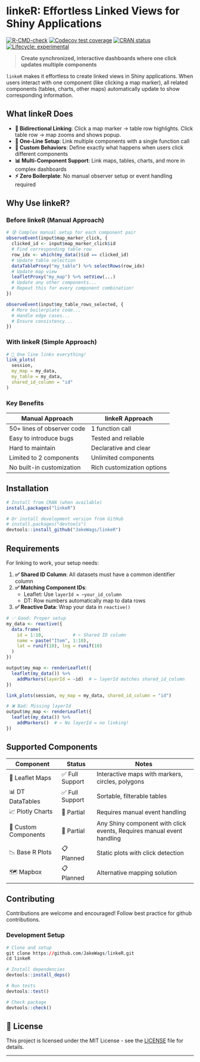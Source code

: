 
<!-- README.md is generated from README.Rmd. Please edit that file -->

# linkeR: Effortless Linked Views for Shiny Applications

<!-- badges: start -->

[![R-CMD-check](https://github.com/JakeWags/linkeR/actions/workflows/R-CMD-check.yaml/badge.svg)](https://github.com/JakeWags/linkeR/actions/workflows/R-CMD-check.yaml)
[![Codecov test
coverage](https://codecov.io/gh/JakeWags/linkeR/graph/badge.svg)](https://app.codecov.io/gh/JakeWags/linkeR)
[![CRAN
status](https://www.r-pkg.org/badges/version/linkeR)](https://CRAN.R-project.org/package=linkeR)
[![Lifecycle:
experimental](https://img.shields.io/badge/lifecycle-experimental-orange.svg)](https://lifecycle.r-lib.org/articles/stages.html#experimental)
<!-- badges: end -->

> **Create synchronized, interactive dashboards where one click updates
> multiple components**

`linkeR` makes it effortless to create linked views in Shiny
applications. When users interact with one component (like clicking a
map marker), all related components (tables, charts, other maps)
automatically update to show corresponding information.

## What linkeR Does

- **🔗 Bidirectional Linking**: Click a map marker → table row
  highlights. Click table row → map zooms and shows popup.
- **🎯 One-Line Setup**: Link multiple components with a single function
  call
- **🎨 Custom Behaviors**: Define exactly what happens when users click
  different components
- **📊 Multi-Component Support**: Link maps, tables, charts, and more in
  complex dashboards
- **⚡ Zero Boilerplate**: No manual observer setup or event handling
  required

## Why Use linkeR?

### Before linkeR (Manual Approach)

``` r
# 😰 Complex manual setup for each component pair
observeEvent(input$map_marker_click, {
  clicked_id <- input$map_marker_click$id
  # Find corresponding table row
  row_idx <- which(my_data()$id == clicked_id)
  # Update table selection
  dataTableProxy("my_table") %>% selectRows(row_idx)
  # Update map view
  leafletProxy("my_map") %>% setView(...)
  # Update any other components...
  # Repeat this for every component combination!
})

observeEvent(input$my_table_rows_selected, {
  # More boilerplate code...
  # Handle edge cases...
  # Ensure consistency...
})
```

### With linkeR (Simple Approach)

``` r
# 🎉 One line links everything!
link_plots(
  session,
  my_map = my_data,
  my_table = my_data,
  shared_id_column = "id"
)
```

### Key Benefits

| Manual Approach            | linkeR Approach            |
|----------------------------|----------------------------|
| 50+ lines of observer code | 1 function call            |
| Easy to introduce bugs     | Tested and reliable        |
| Hard to maintain           | Declarative and clear      |
| Limited to 2 components    | Unlimited components       |
| No built-in customization  | Rich customization options |

## Installation

``` r
# Install from CRAN (when available)
install.packages("linkeR")

# Or install development version from GitHub
# install.packages("devtools")
devtools::install_github("JakeWags/linkeR")
```

## Requirements

For linking to work, your setup needs:

1.  **✅ Shared ID Column**: All datasets must have a common identifier
    column
2.  **✅ Matching Component IDs**:
    - Leaflet: Use `layerId = ~your_id_column`
    - DT: Row numbers automatically map to data rows
3.  **✅ Reactive Data**: Wrap your data in `reactive()`

``` r
# ✅ Good: Proper setup
my_data <- reactive({
  data.frame(
    id = 1:10,           # ← Shared ID column
    name = paste("Item", 1:10),
    lat = runif(10), lng = runif(10)
  )
})

output$my_map <- renderLeaflet({
  leaflet(my_data()) %>%
    addMarkers(layerId = ~id)  # ← layerId matches shared_id_column
})

link_plots(session, my_map = my_data, shared_id_column = "id")

# ❌ Bad: Missing layerId
output$my_map <- renderLeaflet({
  leaflet(my_data()) %>%
    addMarkers()  # ← No layerId = no linking!
})
```

## Supported Components

| Component | Status | Notes |
|----|----|----|
| 📍 Leaflet Maps | ✅ Full Support | Interactive maps with markers, circles, polygons |
| 📊 DT DataTables | ✅ Full Support | Sortable, filterable tables |
| 📈 Plotly Charts | 🔄 Partial | Requires manual event handling |
| 🧷 Custom Components | 🔄 Partial | Any Shiny component with click events, Requires manual event handling |
| 📉 Base R Plots | 📋 Planned | Static plots with click detection |
| 🗺️ Mapbox | 📋 Planned | Alternative mapping solution |

## Contributing

Contributions are welcome and encouraged! Follow best practice for
github contributions.

### Development Setup

``` r
# Clone and setup
git clone https://github.com/JakeWags/linkeR.git
cd linkeR

# Install dependencies
devtools::install_deps()

# Run tests
devtools::test()

# Check package
devtools::check()
```

## 📝 License

This project is licensed under the MIT License - see the
[LICENSE](LICENSE) file for details.

------------------------------------------------------------------------
